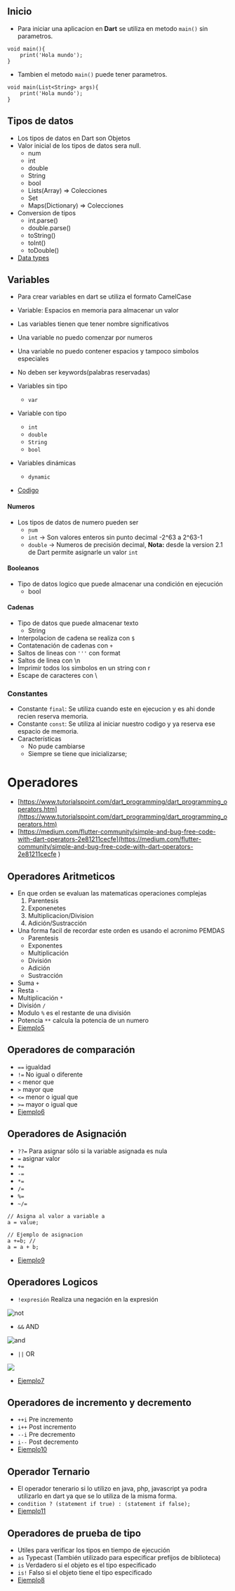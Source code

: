 ## Inicio

- Para iniciar una aplicacion en **Dart** se utiliza en metodo `main()` sin parametros.

```
void main(){
    print('Hola mundo');
}
```

- Tambien el metodo `main()` puede tener parametros.

```
void main(List<String> args){
    print('Hola mundo');
}
```

## Tipos de datos
- Los tipos de datos en Dart son Objetos
- Valor inicial de los tipos de datos sera null.
    - num
    - int
    - double
    - String
    - bool
    - Lists(Array) => Colecciones
    - Set
    - Maps(Dictionary) => Colecciones
- Conversion de tipos
    - int.parse()
    - double.parse()
    - toString()
    - toInt()
    - toDouble()
- [Data types](../examples/2-basic/1-data-types/main/README.md)

## Variables

- Para crear variables en dart se utiliza el formato CamelCase
- Variable: Espacios en memoria para almacenar un valor
- Las variables tienen que tener nombre significativos
- Una variable no puedo comenzar por numeros
- Una variable no puedo contener espacios y tampoco simbolos especiales
- No deben ser keywords(palabras reservadas)
- Variables sin tipo
    - `var`
- Variable con tipo
    - `int`
    - `double`
    - `String`
    - `bool`
- Variables dinámicas
    - `dynamic`

- [Codigo](../examples/2-basic/2-variables/main/README.md)

#### Numeros

- Los tipos de datos de numero pueden ser
    - ̣̣`num`
    - `int` -> Son valores enteros sin punto decimal -2^63 a 2^63-1
    - `double` -> Numeros de precisión decimal, **Nota:** desde la version 2.1 de Dart permite asignarle un valor `int`

#### Booleanos

- Tipo de datos logico que puede almacenar una condición en ejecución
    - bool

#### Cadenas

- Tipo de datos que puede almacenar texto
    - String
- Interpolacion de cadena se realiza con `$`
- Contatenación de cadenas con `+`
- Saltos de lineas con `'''` con format
- Saltos de linea con \n
- Imprimir todos los simbolos en un string con r
- Escape de caracteres con \

### Constantes

- Constante `final`: Se utiliza cuando este en ejecucion y es ahi donde recien reserva memoria.
- Constante `const`: Se utiliza al iniciar nuestro codigo y ya reserva ese espacio de memoria.
- Características
    - No pude cambiarse
    - Siempre se tiene que inicializarse;

# Operadores

- [https://www.tutorialspoint.com/dart_programming/dart_programming_operators.htm](https://www.tutorialspoint.com/dart_programming/dart_programming_operators.htm)
- [https://medium.com/flutter-community/simple-and-bug-free-code-with-dart-operators-2e81211cecfe](https://medium.com/flutter-community/simple-and-bug-free-code-with-dart-operators-2e81211cecfe
  )

## Operadores Aritmeticos

- En que orden se evaluan las matematicas operaciones complejas
    1. Parentesis
    2. Exponenetes
    3. Multiplicacion/Division
    4. Adición/Sustracción
- Una forma facil de recordar este orden es usando el acronimo PEMDAS
    - Parentesis
    - Exponentes
    - Multiplicación
    - División
    - Adición
    - Sustracción
- Suma `+`
- Resta `-`
- Multiplicación `*`
- División `/`
- Modulo `%` es el restante de una división
- Potencia `**` calcula la potencia de un numero
- [Ejemplo5](../examples/2-basic/ejemplo5/README.md)

## Operadores de comparación

- `==` igualdad
- `!=` No igual o diferente
- `<` menor que
- `>` mayor que
- `<=` menor o igual que
- `>=` mayor o igual que
- [Ejemplo6](../examples/2-basic/ejemplo6/README.md)

## Operadores de Asignación

- `??=` Para asignar sólo si la variable asignada es nula
- `=` asignar valor
- `+=`
- `-=`
- `*=`
- `/=`
- `%=`
- `~/=`

```
// Asigna al valor a variable a
a = value;

// Ejemplo de asignacion
a +=b; // 
a = a + b;
```

- [Ejemplo9](../examples/2-basic/ejemplo9/README.md)

## Operadores Logicos

- `!expresión` Realiza una negación en la expresión

![not](images/image3.png)

- `&&` AND

![and](images/image1.png)

- `||` OR

![](images/image3.png)
- [Ejemplo7](../examples/2-basic/ejemplo7/README.md)

## Operadores de incremento y decremento

- `++i` Pre incremento
- `i++` Post incremento
- `--i` Pre decremento
- `i--` Post decremento
- [Ejemplo10](../examples/2-basic/ejemplo10/README.md)

## Operador Ternario

- El operador tenerario si lo utilizo en java, php, javascript ya podra utilizarlo en dart ya que se lo utiliza de la
  misma forma.
- `condition ? (statement if true) : (statement if false);`
- [Ejemplo11](../examples/2-basic/ejemplo11/README.md)

## Operadores de prueba de tipo

- Utiles para verificar los tipos en tiempo de ejecución
- `as` Typecast (También utilizado para especificar prefijos de biblioteca)
- `is` Verdadero si el objeto es el tipo especificado
- `is!` Falso si el objeto tiene el tipo especificado
- [Ejemplo8](../examples/2-basic/ejemplo8/README.md)

